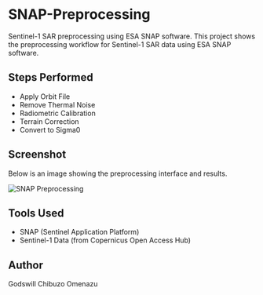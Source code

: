 # SNAP-Preprocessing
Sentinel-1 SAR preprocessing using ESA SNAP software.
This project shows the preprocessing workflow for Sentinel-1 SAR data using ESA SNAP software.

## Steps Performed
- Apply Orbit File  
- Remove Thermal Noise  
- Radiometric Calibration  
- Terrain Correction  
- Convert to Sigma0  

## Screenshot
Below is an image showing the preprocessing interface and results.

![SNAP Preprocessing](IMG_4880.jpeg)

## Tools Used
- SNAP (Sentinel Application Platform)  
- Sentinel-1 Data (from Copernicus Open Access Hub)

## Author
Godswill Chibuzo Omenazu
